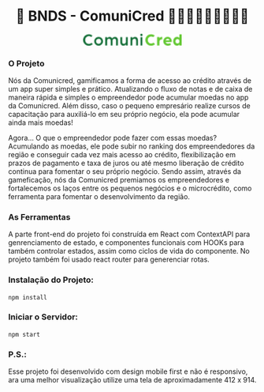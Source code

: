 <div align="center">
    <h1> 🏦 BNDS - ComuniCred 👩🏽‍🔧🧑🏽‍🌾👩🏽‍🏫 </h1>
    <img alt="Comunicred logo" src="https://raw.githubusercontent.com/itsaleplets/comunicred/main/src/images/Group.png?token=GHSAT0AAAAAABYY75KPJYMGFIODMMRQ3DSKY2DGRMQ" width="200px" />   
</div>


### O Projeto
Nós da Comunicred, gamificamos a forma de acesso ao crédito através de um app super simples e prático. Atualizando o fluxo de notas e de caixa de maneira rápida e simples o empreendedor pode acumular moedas no app da Comunicred. Além disso, caso o pequeno empresário realize cursos de capacitação para auxiliá-lo em seu próprio negócio, ela pode acumular ainda mais moedas!

Agora... O que o empreendedor pode fazer com essas moedas?
Acumulando as moedas, ele pode subir no ranking dos empreendedores da região e conseguir cada vez mais acesso ao crédito, flexibilização em prazos de pagamento e taxa de juros ou até mesmo liberação de crédito continua para fomentar o seu próprio negócio. Sendo assim, através da gameficação, nós da Comunicred premiamos os empreendedores e fortalecemos os laços entre os pequenos negócios e o microcrédito, como ferramenta para fomentar o desenvolvimento da região.
### As Ferramentas

A parte front-end do projeto foi construída em React com ContextAPI para genrenciamento de estado, e componentes funcionais com HOOKs para também controlar estados, assim como ciclos de vida do componente. No projeto também foi usado react router para generenciar rotas.


### Instalação do Projeto:

```
npm install
```
### Iniciar o Servidor:

```
npm start
```

### P.S.:
Esse projeto foi desenvolvido com design mobile first e não é responsivo, ara uma melhor visualização utilize uma tela de aproximadamente 412 x 914.